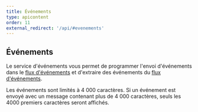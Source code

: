 ```yaml
---
title: Événements
type: apicontent
order: 11
external_redirect: '/api/#evenements'
---
```

## Événements
Le service d'événements vous permet de programmer l'envoi d'événements dans le [flux d'événements][1] et d'extraire des événements du [flux d'événements][1].

Les événements sont limités à 4 000 caractères. Si un événement est envoyé avec un message contenant plus de 4 000 caractères, seuls les 4000 premiers caractères seront affichés.

[1]: /fr/graphing/event_stream